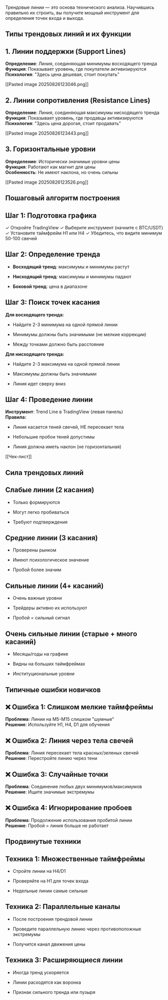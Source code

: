 Трендовые линии — это основа технического анализа. Научившись правильно их строить, вы получите мощный инструмент для определения точек входа и выхода.

## Типы трендовых линий и их функции

## 1. Линии поддержки (Support Lines)

**Определение**: Линия, соединяющая минимумы восходящего тренда  
**Функция**: Показывает уровень, где покупатели активизируются  
**Психология**: "Здесь цена дешевая, стоит покупать"

[[Pasted image 20250826123046.png]]

## 2. Линии сопротивления (Resistance Lines)

**Определение**: Линия, соединяющая максимумы нисходящего тренда  
**Функция**: Показывает уровень, где продавцы активизируются  
**Психология**: "Здесь цена дорогая, стоит продавать"

[[Pasted image 20250826123443.png]]
## 3. Горизонтальные уровни

**Определение**: Исторически значимые уровни цены  
**Функция**: Работают как магнит для цены  
**Особенность**: Не имеют наклона, но очень сильны

[[Pasted image 20250826123526.png]]

## Пошаговый алгоритм построения

## Шаг 1: Подготовка графика

✓ Откройте TradingView
✓ Выберите инструмент (начните с BTC/USDT)  
✓ Установите таймфрейм H1 или H4
✓ Убедитесь, что видите минимум 50-100 свечей

## Шаг 2: Определение тренда

- **Восходящий тренд**: максимумы и минимумы растут
    
- **Нисходящий тренд**: максимумы и минимумы падают
    
- **Боковой тренд**: цена в диапазоне
    

## Шаг 3: Поиск точек касания

**Для восходящего тренда:**

- Найдите 2-3 минимума на одной прямой линии
    
- Минимумы должны быть значимыми (не мелкие коррекции)
    
- Между точками должно быть расстояние
    

**Для нисходящего тренда:**

- Найдите 2-3 максимума на одной прямой линии
    
- Максимумы должны быть значимыми
    
- Линия идет сверху вниз
    

## Шаг 4: Проведение линии

**Инструмент**: Trend Line в TradingView (левая панель)  
**Правила:**

- Линия касается теней свечей, НЕ пересекает тела
    
- Небольшие пробои теней допустимы
    
- Линия должна иметь наклон (не горизонтальная)

[[Чек-лист]]


## Сила трендовых линий

## Слабые линии (2 касания)

- Только формируются
    
- Могут легко пробиваться
    
- Требуют подтверждения
    

## Средние линии (3 касания)

- Проверены рынком
    
- Имеют психологическое значение
    
- Пробой более значим
    

## Сильные линии (4+ касаний)

- Очень важные уровни
    
- Трейдеры активно их используют
    
- Пробой = сильный сигнал
    

## Очень сильные линии (старые + много касаний)

- Месяцы/годы на графике
    
- Видны на больших таймфреймах
    
- Институциональные уровни
    

## Типичные ошибки новичков

## ❌ Ошибка 1: Слишком мелкие таймфреймы

**Проблема**: Линии на M5-M15 слишком "шумные"  
**Решение**: Используйте H1, H4, D1 для обучения

## ❌ Ошибка 2: Линия через тела свечей

**Проблема**: Линия пересекает тела красных/зеленых свечей  
**Решение**: Перестройте линию через тени

## ❌ Ошибка 3: Случайные точки

**Проблема**: Соединение любых двух минимумов/максимумов  
**Решение**: Ищите значимые экстремумы

## ❌ Ошибка 4: Игнорирование пробоев

**Проблема**: Продолжение использования пробитой линии  
**Решение**: Пробой = линия больше не работает

## Продвинутые техники

## Техника 1: Множественные таймфреймы

- Стройте линии на H4/D1
    
- Проверяйте на H1 для точек входа
    
- Недельные линии самые сильные
    

## Техника 2: Параллельные каналы

- После построения трендовой линии
    
- Проведите параллельную линию через противоположные экстремумы
    
- Получится канал движения цены
    

## Техника 3: Расширяющиеся линии

- Иногда тренд ускоряется
    
- Линии расходятся как воронка
    
- Признак сильного тренда или пузыря
